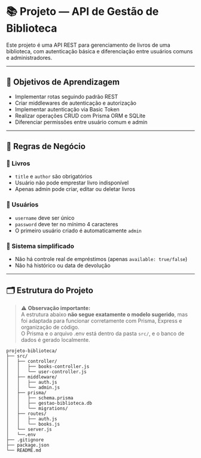 # 📚 Projeto — API de Gestão de Biblioteca

Este projeto é uma API REST para gerenciamento de livros de uma biblioteca, com autenticação básica e diferenciação entre usuários comuns e administradores.

---

## 🎯 Objetivos de Aprendizagem

- Implementar rotas seguindo padrão REST
- Criar middlewares de autenticação e autorização
- Implementar autenticação via Basic Token
- Realizar operações CRUD com Prisma ORM e SQLite
- Diferenciar permissões entre usuário comum e admin

---

## 🧠 Regras de Negócio

### 📘 Livros
- `title` e `author` são obrigatórios
- Usuário não pode emprestar livro indisponível
- Apenas admin pode criar, editar ou deletar livros

### 👤 Usuários
- `username` deve ser único
- `password` deve ter no mínimo 4 caracteres
- O primeiro usuário criado é automaticamente `admin`

### 🔄 Sistema simplificado
- Não há controle real de empréstimos (apenas `available: true/false`)
- Não há histórico ou data de devolução

---

## 🗂️ Estrutura do Projeto

> ⚠️ **Observação importante:**  
> A estrutura abaixo **não segue exatamente o modelo sugerido**, mas foi adaptada para funcionar corretamente com Prisma, Express e organização de código.  
> O Prisma e o arquivo .env está dentro da pasta `src/`, e o banco de dados é gerado localmente.

```plaintext
projeto-biblioteca/
├── src/
│   ├── controller/
│   │   ├── books-controller.js
│   │   └── user-controller.js
│   ├── middleware/
│   │   ├── auth.js
│   │   └── admin.js
│   ├── prisma/
│   │   ├── schema.prisma
│   │   ├── gestao-biblioteca.db
│   │   └── migrations/
│   ├── routes/
│   │   ├── auth.js
│   │   └── books.js
│   └── server.js
│   └──.env
├── .gitignore
├── package.json
└── README.md
